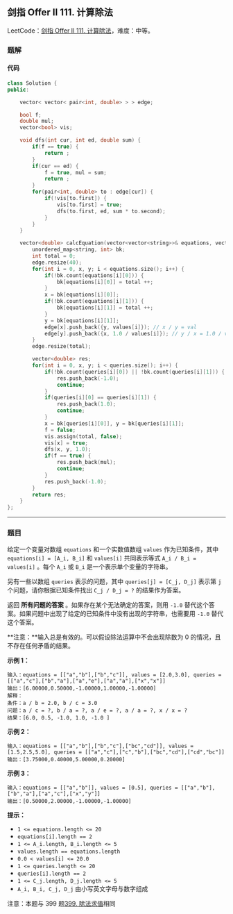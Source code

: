 ## 剑指 Offer II 111. 计算除法

LeetCode：[剑指 Offer II 111. 计算除法](https://leetcode.cn/problems/vlzXQL/)，难度：中等。

### 题解

#### 代码

```c++
class Solution {
public:

    vector< vector< pair<int, double> > > edge;

    bool f;
    double mul;
    vector<bool> vis;

    void dfs(int cur, int ed, double sum) {
        if(f == true) {
            return ;
        }
        if(cur == ed) {
            f = true, mul = sum;
            return ;
        }
        for(pair<int, double> to : edge[cur]) {
            if(!vis[to.first]) {
                vis[to.first] = true;
                dfs(to.first, ed, sum * to.second);
            }
        }
    }

    vector<double> calcEquation(vector<vector<string>>& equations, vector<double>& values, vector<vector<string>>& queries) {
        unordered_map<string, int> bk;
        int total = 0;
        edge.resize(40);
        for(int i = 0, x, y; i < equations.size(); i++) {
            if(!bk.count(equations[i][0])) {
                bk[equations[i][0]] = total ++;
            }
            x = bk[equations[i][0]];
            if(!bk.count(equations[i][1])) {
                bk[equations[i][1]] = total ++;
            }
            y = bk[equations[i][1]];
            edge[x].push_back({y, values[i]}); // x / y = val
            edge[y].push_back({x, 1.0 / values[i]}); // y / x = 1.0 / val
        }
        edge.resize(total);

        vector<double> res;
        for(int i = 0, x, y; i < queries.size(); i++) {
            if(!bk.count(queries[i][0]) || !bk.count(queries[i][1])) {
                res.push_back(-1.0);
                continue;
            }
            if(queries[i][0] == queries[i][1]) {
                res.push_back(1.0);
                continue;
            }
            x = bk[queries[i][0]], y = bk[queries[i][1]];
            f = false;
            vis.assign(total, false);
            vis[x] = true;
            dfs(x, y, 1.0);
            if(f == true) {
                res.push_back(mul);
                continue;
            }
            res.push_back(-1.0);
        }
        return res;
    }
};
```



---



### 题目

给定一个变量对数组 `equations` 和一个实数值数组 `values` 作为已知条件，其中 `equations[i] = [A_i, B_i]` 和 `values[i]` 共同表示等式 `A_i / B_i = values[i]` 。每个 `A_i` 或 `B_i` 是一个表示单个变量的字符串。

另有一些以数组 `queries` 表示的问题，其中 `queries[j] = [C_j, D_j]` 表示第 `j` 个问题，请你根据已知条件找出 `C_j / D_j = ?` 的结果作为答案。

返回 **所有问题的答案** 。如果存在某个无法确定的答案，则用 `-1.0` 替代这个答案。如果问题中出现了给定的已知条件中没有出现的字符串，也需要用 `-1.0` 替代这个答案。

**注意：**输入总是有效的。可以假设除法运算中不会出现除数为 0 的情况，且不存在任何矛盾的结果。

 

**示例 1：**

```
输入：equations = [["a","b"],["b","c"]], values = [2.0,3.0], queries = [["a","c"],["b","a"],["a","e"],["a","a"],["x","x"]]
输出：[6.00000,0.50000,-1.00000,1.00000,-1.00000]
解释：
条件：a / b = 2.0, b / c = 3.0
问题：a / c = ?, b / a = ?, a / e = ?, a / a = ?, x / x = ?
结果：[6.0, 0.5, -1.0, 1.0, -1.0 ]
```

**示例 2：**

```
输入：equations = [["a","b"],["b","c"],["bc","cd"]], values = [1.5,2.5,5.0], queries = [["a","c"],["c","b"],["bc","cd"],["cd","bc"]]
输出：[3.75000,0.40000,5.00000,0.20000]
```

**示例 3：**

```
输入：equations = [["a","b"]], values = [0.5], queries = [["a","b"],["b","a"],["a","c"],["x","y"]]
输出：[0.50000,2.00000,-1.00000,-1.00000]
```

 

**提示：**

- `1 <= equations.length <= 20`
- `equations[i].length == 2`
- `1 <= A_i.length, B_i.length <= 5`
- `values.length == equations.length`
- `0.0 < values[i] <= 20.0`
- `1 <= queries.length <= 20`
- `queries[i].length == 2`
- `1 <= C_j.length, D_j.length <= 5`
- `A_i, B_i, C_j, D_j` 由小写英文字母与数字组成

 

注意：本题与 399 题[399. 除法求值](https://leetcode-cn.com/problems/evaluate-division/)相同


